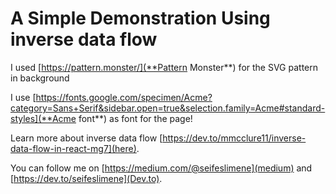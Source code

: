 # A Simple Demonstration Using inverse data flow

I used [https://pattern.monster/](**Pattern Monster**) for the SVG pattern in background

I use [https://fonts.google.com/specimen/Acme?category=Sans+Serif&sidebar.open=true&selection.family=Acme#standard-styles](**Acme font**) as font for the page!

Learn more about inverse data flow [https://dev.to/mmcclure11/inverse-data-flow-in-react-mg7](here).

You can follow me on [https://medium.com/@seifeslimene](medium) and [https://dev.to/seifeslimene](Dev.to).
